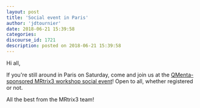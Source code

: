```yaml
---
layout: post
title: 'Social event in Paris'
author: 'jdtournier'
date: 2018-06-21 15:39:58
categories:
discourse_id: 1721
description: posted on 2018-06-21 15:39:58
---
```

Hi all, 

If you're still around in Paris on Saturday, come and join us at the [QMenta-sponsored MRtrix3 workshop social event]( https://www.qmenta.com/paris/)! Open to all, whether registered or not.

All the best from the MRtrix3 team!
            
